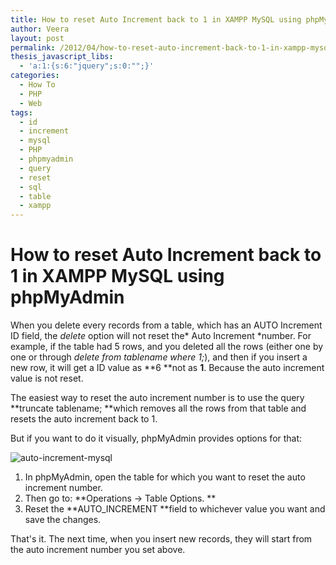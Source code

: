 ```yaml
---
title: How to reset Auto Increment back to 1 in XAMPP MySQL using phpMyAdmin
author: Veera
layout: post
permalink: /2012/04/how-to-reset-auto-increment-back-to-1-in-xampp-mysql-using-phpmyadmin/
thesis_javascript_libs:
  - 'a:1:{s:6:"jquery";s:0:"";}'
categories:
  - How To
  - PHP
  - Web
tags:
  - id
  - increment
  - mysql
  - PHP
  - phpmyadmin
  - query
  - reset
  - sql
  - table
  - xampp
---
```

# How to reset Auto Increment back to 1 in XAMPP MySQL using phpMyAdmin

When you delete every records from a table, which has an AUTO Increment ID field, the *delete* option will not reset the* Auto Increment *number. For example, if the table had 5 rows, and you deleted all the rows (either one by one or through *delete from tablename where 1;*), and then if you insert a new row, it will get a ID value as **6 **not as **1**. Because the auto increment value is not reset.

The easiest way to reset the auto increment number is to use the query **truncate tablename; **which removes all the rows from that table and resets the auto increment back to 1.

But if you want to do it visually, phpMyAdmin provides options for that:

![][1]

 [1]: http://veerasundar.com/img/2012/04/auto-increment.png "auto-increment-mysql"

1.  In phpMyAdmin, open the table for which you want to reset the auto increment number.
2.  Then go to: **Operations -> Table Options. **
3.  Reset the **AUTO_INCREMENT **field to whichever value you want and save the changes.

That's it. The next time, when you insert new records, they will start from the auto increment number you set above.
